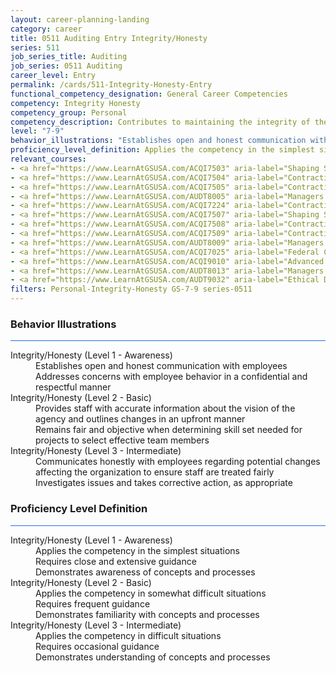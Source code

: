 ```yaml
---
layout: career-planning-landing
category: career
title: 0511 Auditing Entry Integrity/Honesty
series: 511
job_series_title: Auditing
job_series: 0511 Auditing
career_level: Entry
permalink: /cards/511-Integrity-Honesty-Entry
functional_competency_designation: General Career Competencies
competency: Integrity Honesty
competency_group: Personal
competency_description: Contributes to maintaining the integrity of the organization; displays high standards of ethical conduct and understands the impact of violating these standards on an organization, self, and others; is trustworthy
level: "7-9"
behavior_illustrations: "Establishes open and honest communication with employees ? Addresses concerns with employee behavior in a confidential and respectful manner ? Provides staff with accurate information about the vision of the agency and outlines changes in an upfront manner ? Remains fair and objective when determining skill set needed for projects to select effective team members ? Communicates honestly with employees regarding potential changes affecting the organization to ensure staff are treated fairly ? Investigates issues and takes corrective action, as appropriate"
proficiency_level_definition: Applies the competency in the simplest situations ? Requires close and extensive guidance ? Demonstrates awareness of concepts and processes ? Applies the competency in somewhat difficult situations ? Requires frequent guidance ? Demonstrates familiarity with concepts and processes  ? Applies the competency in difficult situations ? Requires occasional guidance ? Demonstrates understanding of concepts and processes
relevant_courses: 
- <a href="https://www.LearnAtGSUSA.com/ACQI7503" aria-label="Shaping Smart Business Arrangements (ACQI7501), GSU - https://www.LearnAtGSUSA.com/ACQI7503">Shaping Smart Business Arrangements (ACQI7501), GSU</a>
- <a href="https://www.LearnAtGSUSA.com/ACQI7504" aria-label="Contracting Basics for Administrative Personnel (ACQI7502), GSU - https://www.LearnAtGSUSA.com/ACQI7504">Contracting Basics for Administrative Personnel (ACQI7502), GSU</a>
- <a href="https://www.LearnAtGSUSA.com/ACQI7505" aria-label="Contracting Basics for CORs (ACQI7503), GSU - https://www.LearnAtGSUSA.com/ACQI7505">Contracting Basics for CORs (ACQI7503), GSU</a>
- <a href="https://www.LearnAtGSUSA.com/AUDT8005" aria-label="Managers and Auditors Roles in Assessing Internal Controls (AUDT8003), GSU - https://www.LearnAtGSUSA.com/AUDT8005">Managers and Auditors Roles in Assessing Internal Controls (AUDT8003), GSU</a>
- <a href="https://www.LearnAtGSUSA.com/ACQI7224" aria-label="Contracting Officer's Representative Course (ACQI7222), GSU - https://www.LearnAtGSUSA.com/ACQI7224">Contracting Officer's Representative Course (ACQI7222), GSU</a>
- <a href="https://www.LearnAtGSUSA.com/ACQI7507" aria-label="Shaping Smart Business Arrangements (ACQI7501), GSU - https://www.LearnAtGSUSA.com/ACQI7507">Shaping Smart Business Arrangements (ACQI7501), GSU</a>
- <a href="https://www.LearnAtGSUSA.com/ACQI7508" aria-label="Contracting Basics for Administrative Personnel (ACQI7502), GSU - https://www.LearnAtGSUSA.com/ACQI7508">Contracting Basics for Administrative Personnel (ACQI7502), GSU</a>
- <a href="https://www.LearnAtGSUSA.com/ACQI7509" aria-label="Contracting Basics for CORs (ACQI7503), GSU - https://www.LearnAtGSUSA.com/ACQI7509">Contracting Basics for CORs (ACQI7503), GSU</a>
- <a href="https://www.LearnAtGSUSA.com/AUDT8009" aria-label="Managers and Auditors Roles in Assessing Internal Controls (AUDT8003), GSU - https://www.LearnAtGSUSA.com/AUDT8009">Managers and Auditors Roles in Assessing Internal Controls (AUDT8003), GSU</a>
- <a href="https://www.LearnAtGSUSA.com/ACQI7025" aria-label="Federal Contracting&#58; Ethics Compliance and Enforcement (ACQI7023), GSU - https://www.LearnAtGSUSA.com/ACQI7025">Federal Contracting&#58; Ethics Compliance and Enforcement (ACQI7023), GSU</a>
- <a href="https://www.LearnAtGSUSA.com/ACQI9010" aria-label="Advanced COR Workshop (ACQI9008), GSU - https://www.LearnAtGSUSA.com/ACQI9010">Advanced COR Workshop (ACQI9008), GSU</a>
- <a href="https://www.LearnAtGSUSA.com/AUDT8013" aria-label="Managers and Auditors Roles in Assessing Internal Controls (AUDT8003), GSU - https://www.LearnAtGSUSA.com/AUDT8013">Managers and Auditors Roles in Assessing Internal Controls (AUDT8003), GSU</a>
- <a href="https://www.LearnAtGSUSA.com/AUDT9032" aria-label="Ethical Decision Making for Auditors/Leaders (AUDT9030), GSU - https://www.LearnAtGSUSA.com/AUDT9032">Ethical Decision Making for Auditors/Leaders (AUDT9030), GSU</a>
filters: Personal-Integrity-Honesty GS-7-9 series-0511
---
```


<div class="desktop:grid-col-6 margin-y-3">
  <div class="border-top-2 bg-white padding-3 shadow-5 height-full members-hover border-1px button-border border-top-blue radius-lg card-text-color">
    <h3>Behavior Illustrations</h3>
    <hr style="background-color: #1b74e0 !important;"/>
    <dl class="text-base card-content-color"><dt>Integrity/Honesty (Level 1 - Awareness)</dt><dd>Establishes open and honest communication with employees </dd><dd> Addresses concerns with employee behavior in a confidential and respectful manner</dd><dt>Integrity/Honesty (Level 2 - Basic)</dt><dd>Provides staff with accurate information about the vision of the agency and outlines changes in an upfront manner </dd><dd> Remains fair and objective when determining skill set needed for projects to select effective team members</dd><dt>Integrity/Honesty (Level 3 - Intermediate)</dt><dd>Communicates honestly with employees regarding potential changes affecting the organization to ensure staff are treated fairly </dd><dd> Investigates issues and takes corrective action, as appropriate</dd></dl>
  </div>
</div>
<div class="desktop:grid-col-6 margin-y-3">
  <div class="border-top-2 bg-white padding-3 shadow-5 height-full members-hover border-1px button-border border-top-blue radius-lg card-text-color">
    <h3>Proficiency Level Definition</h3>
     <hr style="background-color: #1b74e0 !important;"/>
    <dl class="text-base card-content-color"><dt>Integrity/Honesty (Level 1 - Awareness)</dt><dd>Applies the competency in the simplest situations </dd><dd> Requires close and extensive guidance </dd><dd> Demonstrates awareness of concepts and processes</dd><dt>Integrity/Honesty (Level 2 - Basic)</dt><dd>Applies the competency in somewhat difficult situations </dd><dd> Requires frequent guidance </dd><dd> Demonstrates familiarity with concepts and processes </dd><dt>Integrity/Honesty (Level 3 - Intermediate)</dt><dd>Applies the competency in difficult situations </dd><dd> Requires occasional guidance </dd><dd> Demonstrates understanding of concepts and processes</dd></dl>
  </div>
</div>
